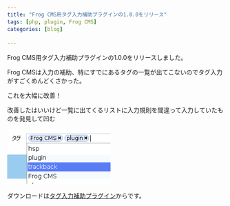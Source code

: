 ```yaml
---
title: "Frog CMS用タグ入力補助プラグインの1.0.0をリリース"
tags: [php, plugin, Frog CMS]
categories: [blog]

---
```


Frog CMS用タグ入力補助プラグインの1.0.0をリリースしました。

Frog CMSは入力の補助、特にすでにあるタグの一覧が出てこないのでタグ入力がすごくめんどくさかった。

これを大幅に改善！

改善したはいいけど一覧に出てくるリストに入力規則を間違って入力していたものを発見して凹む

![タグ入力補助プラグインスクリーンショット][1]

 [1]: /images/2009_0610_tag_assist_ss_20090610.png

ダウンロードは[タグ入力補助プラグイン][2]からです。

 [2]: /php/frog-cms/tag_assist